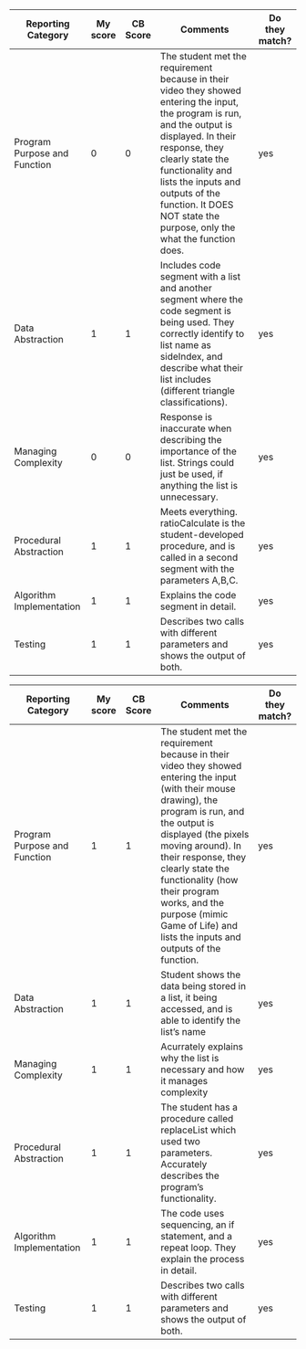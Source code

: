 | Reporting Category           | My score | CB Score | Comments                                                                                                                                                                                                                                                                                                          | Do they match? |
|------------------------------|----------|----------|-------------------------------------------------------------------------------------------------------------------------------------------------------------------------------------------------------------------------------------------------------------------------------------------------------------------|----------------|
| Program Purpose and Function | 0        | 0        | The student met the requirement because in their video they showed entering the input, the program is run, and the output is displayed. In their response, they clearly state the functionality and lists the inputs and outputs of the function. It DOES NOT state the purpose, only the what the function does. | yes            |
| Data Abstraction             | 1        | 1        | Includes code segment with a list and another segment where the code segment is being used. They correctly identify to list name as sideIndex, and describe what their list includes (different triangle classifications).                                                                                        | yes            |
| Managing Complexity          | 0        | 0        | Response is inaccurate when describing the importance of the list. Strings could just be used, if anything the list is unnecessary.                                                                                                                                                                               | yes            |
| Procedural Abstraction       | 1        | 1        | Meets everything. ratioCalculate is the student-developed procedure, and is called in a second segment with the parameters A,B,C.                                                                                                                                                                                 | yes            |
| Algorithm Implementation     | 1        | 1        | Explains the code segment in detail.                                                                                                                                                                                                                                                                              | yes            |
| Testing                      | 1        | 1        | Describes two calls with different parameters and shows the output of both.                                                                                                                                                                                                                                       | yes            |





| Reporting Category           | My score | CB Score | Comments                                                                                                                                                                                                                                                                                                                                                               | Do they match? |
|------------------------------|----------|----------|------------------------------------------------------------------------------------------------------------------------------------------------------------------------------------------------------------------------------------------------------------------------------------------------------------------------------------------------------------------------|----------------|
| Program Purpose and Function | 1        | 1        | The student met the requirement because in their video they showed entering the input (with their mouse drawing), the program is run, and the output is displayed (the pixels moving around). In their response, they clearly state the functionality (how their program works, and the purpose (mimic Game of Life) and lists the inputs and outputs of the function. | yes            |
| Data Abstraction             | 1        | 1        | Student shows the data being stored in a list, it being accessed, and is able to identify the list’s name                                                                                                                                                                                                                                                              | yes            |
| Managing Complexity          | 1        | 1        | Acurrately explains why the list is necessary and how it manages complexity                                                                                                                                                                                                                                                                                            | yes            |
| Procedural Abstraction       | 1        | 1        | The student has a procedure called replaceList which used two parameters. Accurately describes the program’s functionality.                                                                                                                                                                                                                                            | yes            |
| Algorithm Implementation     | 1        | 1        | The code uses sequencing, an if statement, and a repeat loop. They explain the process in detail.                                                                                                                                                                                                                                                                      | yes            |
| Testing                      | 1        | 1        | Describes two calls with different parameters and shows the output of both.                                                                                                                                                                                                                                                                                            | yes            |